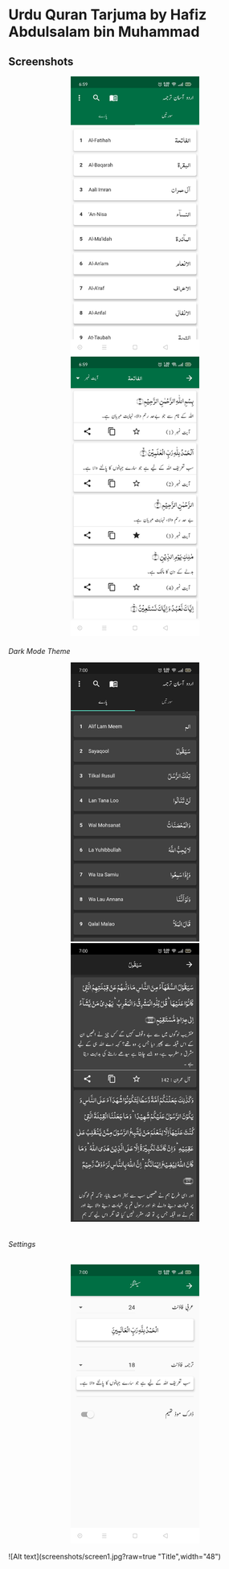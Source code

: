# Urdu Quran Tarjuma by Hafiz Abdulsalam bin Muhammad

<h2>Screenshots</h2>

<p align="center">
  <img src="screenshots/screen1.jpg" alt="Surah" width="256">
  <img src="screenshots/screen2.jpg" width="256">
</p>

<h6> Dark Mode Theme </6>

<p align="center">
  <img src="screenshots/screen5.jpg" width="256">
  <img src="screenshots/screen4.jpg" width="256">
</p>

<h6> Settings </h6>
<p align="center">
  <img src="screenshots/screen3.jpg" width="256">
</p>

![Alt text](screenshots/screen1.jpg?raw=true "Title",width="48")
